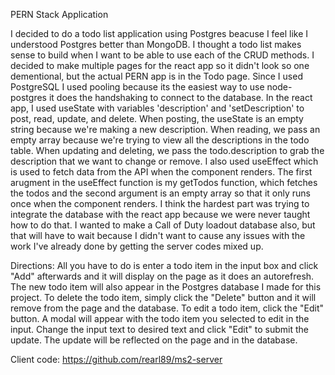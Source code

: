 PERN Stack Application

I decided to do a todo list application using Postgres beacuse I feel like I understood Postgres better than MongoDB. I thought a todo list makes sense to build when I want to be able to use each of the CRUD methods. I decided to make multiple pages for the react app so it didn't look so one dementional, but the actual PERN app is in the Todo page. 
Since I used PostgreSQL I used pooling because its the easiest way to use node-postgres it does the handshaking to connect to the database. In the react app, I used useState with variables 'description' and 'setDescription' to post, read, update, and delete. When posting, the useState is an empty string because we're making a new description. When reading, we pass an empty array because we're trying to view all the descriptions in the todo table. When updating and deleting, we pass the todo.description to grab the description that we want to change or remove. I also used useEffect which is used to fetch data from the API when the component renders. The first arugment in the useEffect function is my getTodos function, which fetches the todos and the second argument is an empty array so that it only runs once when the component renders.
I think the hardest part was trying to integrate the database with the react app because we were never taught how to do that. I wanted to make a Call of Duty loadout database also, but that will have to wait because I didn't want to cause any issues with the work I've already done by getting the server codes mixed up.

Directions:
All you have to do is enter a todo item in the input box and click "Add" afterwards and it will display on the page as it does an autorefresh. The new todo item will also appear in the Postgres database I made for this project.
To delete the todo item, simply click the "Delete" button and it will remove from the page and the database.
To edit a todo item, click the "Edit" button. A modal will appear with the todo item you selected to edit in the input. Change the input text to desired text and click "Edit" to submit the update. The update will be reflected on the page and in the database.

Client code: https://github.com/rearl89/ms2-server
